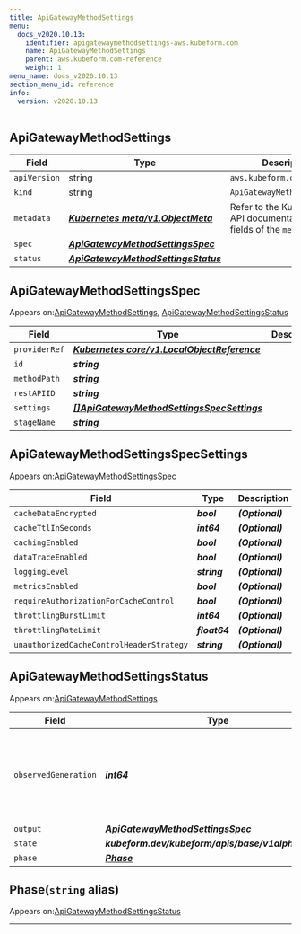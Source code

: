 ```yaml
---
title: ApiGatewayMethodSettings
menu:
  docs_v2020.10.13:
    identifier: apigatewaymethodsettings-aws.kubeform.com
    name: ApiGatewayMethodSettings
    parent: aws.kubeform.com-reference
    weight: 1
menu_name: docs_v2020.10.13
section_menu_id: reference
info:
  version: v2020.10.13
---
```


## ApiGatewayMethodSettings
| Field | Type | Description |
| ------ | ----- | ----------- |
| `apiVersion` | string | `aws.kubeform.com/v1alpha1` |
|    `kind` | string | `ApiGatewayMethodSettings` |
| `metadata` | ***[Kubernetes meta/v1.ObjectMeta](https://kubernetes.io/docs/reference/generated/kubernetes-api/v1.13/#objectmeta-v1-meta)***|Refer to the Kubernetes API documentation for the fields of the `metadata` field.|
| `spec` | ***[ApiGatewayMethodSettingsSpec](#apigatewaymethodsettingsspec)***||
| `status` | ***[ApiGatewayMethodSettingsStatus](#apigatewaymethodsettingsstatus)***||
## ApiGatewayMethodSettingsSpec

Appears on:[ApiGatewayMethodSettings](#apigatewaymethodsettings), [ApiGatewayMethodSettingsStatus](#apigatewaymethodsettingsstatus)

| Field | Type | Description |
| ------ | ----- | ----------- |
| `providerRef` | ***[Kubernetes core/v1.LocalObjectReference](https://kubernetes.io/docs/reference/generated/kubernetes-api/v1.13/#localobjectreference-v1-core)***||
| `id` | ***string***||
| `methodPath` | ***string***||
| `restAPIID` | ***string***||
| `settings` | ***[[]ApiGatewayMethodSettingsSpecSettings](#apigatewaymethodsettingsspecsettings)***||
| `stageName` | ***string***||
## ApiGatewayMethodSettingsSpecSettings

Appears on:[ApiGatewayMethodSettingsSpec](#apigatewaymethodsettingsspec)

| Field | Type | Description |
| ------ | ----- | ----------- |
| `cacheDataEncrypted` | ***bool***| ***(Optional)*** |
| `cacheTtlInSeconds` | ***int64***| ***(Optional)*** |
| `cachingEnabled` | ***bool***| ***(Optional)*** |
| `dataTraceEnabled` | ***bool***| ***(Optional)*** |
| `loggingLevel` | ***string***| ***(Optional)*** |
| `metricsEnabled` | ***bool***| ***(Optional)*** |
| `requireAuthorizationForCacheControl` | ***bool***| ***(Optional)*** |
| `throttlingBurstLimit` | ***int64***| ***(Optional)*** |
| `throttlingRateLimit` | ***float64***| ***(Optional)*** |
| `unauthorizedCacheControlHeaderStrategy` | ***string***| ***(Optional)*** |
## ApiGatewayMethodSettingsStatus

Appears on:[ApiGatewayMethodSettings](#apigatewaymethodsettings)

| Field | Type | Description |
| ------ | ----- | ----------- |
| `observedGeneration` | ***int64***| ***(Optional)*** Resource generation, which is updated on mutation by the API Server.|
| `output` | ***[ApiGatewayMethodSettingsSpec](#apigatewaymethodsettingsspec)***| ***(Optional)*** |
| `state` | ***kubeform.dev/kubeform/apis/base/v1alpha1.State***| ***(Optional)*** |
| `phase` | ***[Phase](#phase)***| ***(Optional)*** |
## Phase(`string` alias)

Appears on:[ApiGatewayMethodSettingsStatus](#apigatewaymethodsettingsstatus)

---
